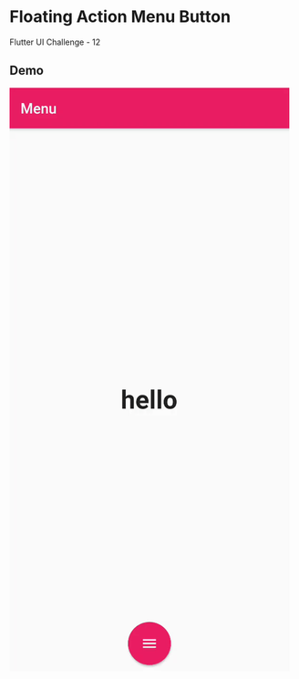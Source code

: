 # Floating Action Menu Button

Flutter UI Challenge - 12

## Demo

![Floating Action Menu](screenshot/demo.gif)
